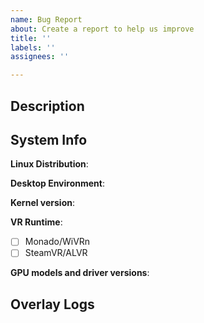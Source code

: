 ```yaml
---
name: Bug Report
about: Create a report to help us improve
title: ''
labels: ''
assignees: ''

---
```


## Description
<!-- 
If this is a regression, please mention which version was working previously.
-->

## System Info
**Linux Distribution**: 

**Desktop Environment**: 

<!-- Paste output of `uname -r` -->
**Kernel version**: 

**VR Runtime**:
- [ ] Monado/WiVRn
- [ ] SteamVR/ALVR

<!-- Run `vulkaninfo --summary` and paste the devices section from the bottom. -->
**GPU models and driver versions**: 

## Overlay Logs

<!-- Start the overlay once more with the following environment variables:
  RUST_BACKTRACE=full
  RUST_LOG=debug
If your issue is graphical or crash or freeze, also add:
  VK_INSTANCE_LAYERS=VK_LAYER_KHRONOS_validation

Be sure to go and reproduce the issue once more, after these have been set.

Upload the log file from: /tmp/wlx.log
-->

